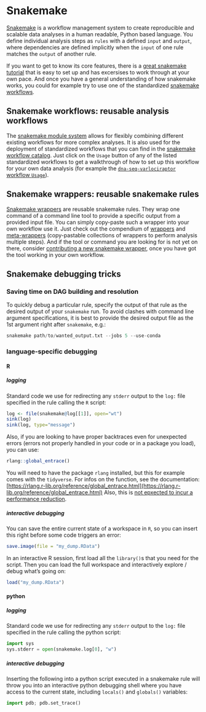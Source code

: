 # Snakemake

[Snakemake](https://snakemake.readthedocs.io) is a workflow management system to create reproducible and scalable data analyses in a human readable, Python based language. 
You define individual analysis steps as `rules` with a defined `input` and `output`, where dependencies are defined implicitly when the `input` of one rule matches the `output` of another rule.

If you want to get to know its core features, there is a [great snakemake tutorial](https://snakemake.readthedocs.io/en/latest/tutorial/tutorial.html) that is easy to set up and has excersises to work through at your own pace.
And once you have a general understanding of how snakemake works, you could for example try to use one of the standardized [snakemake workflows](#snakemake-workflows-reusable-analysis-workflows).

## Snakemake workflows: reusable analysis workflows

The [snakemake module system](https://snakemake.readthedocs.io/en/latest/snakefiles/modularization.html#modules) allows for flexibly combining different existing workflows for more complex analyses.
It is also used for the deployment of standardized workflows that you can find in the [snakemake workflow catalog](https://snakemake.github.io/snakemake-workflow-catalog/#standardized).
Just click on the `Usage` button of any of the listed standardized workflows to get a walkthrough of how to set up this workflow for your own data analysis (for example the [`dna-seq-varlociraptor` workflow `Usage`](https://snakemake.github.io/snakemake-workflow-catalog/?usage=snakemake-workflows/dna-seq-varlociraptor)).

## Snakemake wrappers: reusable snakemake rules

[Snakemake wrappers](https://snakemake-wrappers.readthedocs.io) are reusable snakemake rules.
They wrap one command of a command line tool to provide a specific output from a provided input file.
You can simply copy-paste such a wrapper into your own workflow use it.
Just check out the compendium of [wrappers](https://snakemake-wrappers.readthedocs.io/en/stable/wrappers.html) and [meta-wrappers](https://snakemake-wrappers.readthedocs.io/en/stable/meta-wrappers.html) (copy-pastable collections of wrappers to perform analysis multiple steps).
And if the tool or command you are looking for is not yet on there, consider [contributing a new snakemake wrapper](https://snakemake-wrappers.readthedocs.io/en/stable/contributing.html), once you have got the tool working in your own workflow.

## Snakemake debugging tricks

### Saving time on DAG building and resolution

To quickly debug a particular rule, specify the output of that rule as the desired output of your `snakemake` run. To avoid clashes with command line argument specifications, it is best to provide the desired output file as the 1st argument right after `snakemake`, e.g.:

```python
snakemake path/to/wanted_output.txt --jobs 5 --use-conda
```

### language-specific debugging

#### R

##### logging

Standard code we use for redirecting any `stderr` output to the `log:` file specified in the rule calling the `R` script:

```r
log <- file(snakemake@log[[1]], open="wt")
sink(log)
sink(log, type="message")
```
Also, if you are looking to have proper backtraces even for unexpected errors (errors not properly handled in your code or in a package you load), you can use:
```r
rlang::global_entrace()
```
You will need to have the package `rlang` installed, but this for example comes with the `tidyverse`.
For infos on the function, see the documentation: [https://rlang.r-lib.org/reference/global_entrace.html](https://rlang.r-lib.org/reference/global_entrace.html)
Also, this is [not epxected to incur a performance reduction](https://github.com/r-lib/rlang/issues/1717#issuecomment-2163180629).

##### interactive debugging

You can save the entire current state of a workspace in `R`, so you can insert this right before some code triggers an error:

```r
save.image(file = "my_dump.RData")
```

In an interactive R session, first load all the `library()`s that you need for the script.
Then you can load the full workspace and interactively explore / debug what’s going on:

```r
load("my_dump.RData")
```

#### python

##### logging

Standard code we use for redirecting any `stderr` output to the `log:` file specified in the rule calling the python script:

```python
import sys
sys.stderr = open(snakemake.log[0], "w")
```

##### interactive debugging

Inserting the following into a python script executed in a snakemake rule will throw you into an interactive python debugging shell where you have access to the current state, including `locals()` and `globals()` variables:

```python
import pdb; pdb.set_trace()
```
